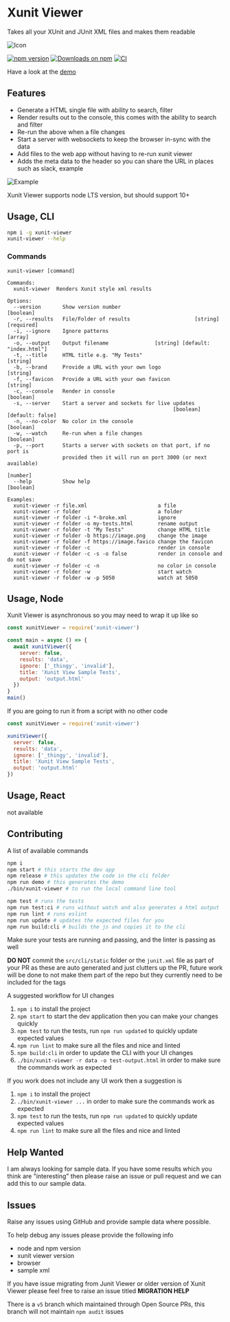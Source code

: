 # Xunit Viewer

Takes all your XUnit and JUnit XML files and makes them readable

![Icon](https://raw.githubusercontent.com/lukejpreston/xunit-viewer/master/XunitViewerIcon.png)

[![npm version](https://badge.fury.io/js/xunit-viewer.svg)](https://badge.fury.io/js/xunit-viewer)
[![Downloads on npm](http://img.shields.io/npm/dm/xunit-viewer.svg)](https://www.npmjs.com/package/xunit-viewer)
[![CI](https://github.com/lukejpreston/xunit-viewer/workflows/CI/badge.svg?branch=master)](https://github.com/lukejpreston/xunit-viewer/actions?query=workflow%3ACI)

Have a look at the [demo](https://lukejpreston.github.io/xunit-viewer/)

## Features

* Generate a HTML single file with ability to search, filter
* Render results out to the console, this comes with the ability to search and filter
* Re-run the above when a file changes
* Start a server with websockets to keep the browser in-sync with the data
* Add files to the web app without having to re-run xunit viewer
* Adds the meta data to the header so you can share the URL in places such as slack, example

![Example](https://raw.githubusercontent.com/lukejpreston/xunit-viewer/master/example-header.png)

Xunit Viewer supports node LTS version, but should support 10+

## Usage, CLI

```sh
npm i -g xunit-viewer
xunit-viewer --help
```

### Commands

```text
xunit-viewer [command]

Commands:
  xunit-viewer  Renders Xunit style xml results

Options:
  --version       Show version number                                  [boolean]
  -r, --results   File/Folder of results                     [string] [required]
  -i, --ignore    Ignore patterns                                        [array]
  -o, --output    Output filename               [string] [default: "index.html"]
  -t, --title     HTML title e.g. "My Tests"                            [string]
  -b, --brand     Provide a URL with your own logo                      [string]
  -f, --favicon   Provide a URL with your own favicon                   [string]
  -c, --console   Render in console                                    [boolean]
  -s, --server    Start a server and sockets for live updates
                                                      [boolean] [default: false]
  -n, --no-color  No color in the console                              [boolean]
  -w, --watch     Re-run when a file changes                           [boolean]
  -p, --port      Starts a server with sockets on that port, if no port is
                  provided then it will run on port 3000 (or next available)
                                                                        [number]
  --help          Show help                                            [boolean]

Examples:
  xunit-viewer -r file.xml                       a file
  xunit-viewer -r folder                         a folder
  xunit-viewer -r folder -i *-broke.xml          ignore
  xunit-viewer -r folder -o my-tests.html        rename output
  xunit-viewer -r folder -t "My Tests"           change HTML title
  xunit-viewer -r folder -b https://image.png    change the image
  xunit-viewer -r folder -f https://image.favico change the favicon
  xunit-viewer -r folder -c                      render in console
  xunit-viewer -r folder -c -s -o false          render in console and do not save
  xunit-viewer -r folder -c -n                   no color in console
  xunit-viewer -r folder -w                      start watch
  xunit-viewer -r folder -w -p 5050              watch at 5050
```

## Usage, Node

Xunit Viewer is asynchronous so you may need to wrap it up like so

```js
const xunitViewer = require('xunit-viewer')

const main = async () => {
  await xunitViewer({
    server: false,
    results: 'data',
    ignore: ['_thingy', 'invalid'],
    title: 'Xunit View Sample Tests',
    output: 'output.html'
  })
}
main()
```

If you are going to run it from a script with no other code

```js
const xunitViewer = require('xunit-viewer')

xunitViewer({
  server: false,
  results: 'data',
  ignore: ['_thingy', 'invalid'],
  title: 'Xunit View Sample Tests',
  output: 'output.html'
})
```

## Usage, React

not available

## Contributing

A list of available commands

```sh
npm i
npm start # this starts the dev app
npm release # this updates the code in the cli folder
npm run demo # this generates the demo
./bin/xunit-viewer # to run the local command line tool

npm test # runs the tests
npm run test:ci # runs without watch and also generates a html output
npm run lint # runs eslint
npm run update # updates the expected files for you
npm run build:cli # builds the js and copies it to the cli
```

Make sure your tests are running and passing, and the linter is passing as well

**DO NOT** commit the `src/cli/static` folder or the `junit.xml` file as part of your PR as these are auto generated and just clutters up the PR, future work will be done to not make them part of the repo but they currently need to be included for the tags

A suggested workflow for UI changes

1. `npm i` to install the project
2. `npm start` to start the dev application then you can make your changes quickly
3. `npm test` to run the tests, run `npm run updated` to quickly update expected values
4. `npm run lint` to make sure all the files and nice and linted
5. `npm build:cli` in order to update the CLI with your UI changes
6. `./bin/xunit-viewer -r data -o test-output.html` in order to make sure the commands work as expected

If you work does not include any UI work then a suggestion is

1. `npm i` to install the project
2. `./bin/xunit-viewer ...` in order to make sure the commands work as expected
3. `npm test` to run the tests, run `npm run updated` to quickly update expected values
4. `npm run lint` to make sure all the files and nice and linted

## Help Wanted

I am always looking for sample data. If you have some results which you think are "interesting" then please raise an issue or pull request and we can add this to our sample data.

## Issues

Raise any issues using GitHub and provide sample data where possible.

To help debug any issues please provide the following info

* node and npm version
* xunit viewer version
* browser
* sample xml

If you have issue migrating from Junit Viewer or older version of Xunit Viewer please feel free to raise an issue titled **MIGRATION HELP**

There is a `v5` branch which maintained through Open Source PRs, this branch will not maintain `npm audit` issues
